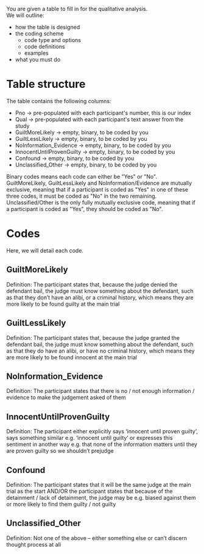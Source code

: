 You are given a table to fill in for the qualitative analysis.  
We will outline:  
- how the table is designed  
- the coding scheme  
    - code type and options  
    - code definitions  
    - examples   
- what you must do  

# Table structure  
The table contains the following columns:  
- Pno → pre-populated with each participant's number, this is our index  
- Qual → pre-populated with each participant's text answer from the study  
- GuiltMoreLikely → empty, binary, to be coded by you 
- GuiltLessLikely → empty, binary, to be coded by you 
- NoInformation_Evidence → empty, binary, to be coded by you 
- InnocentUntilProvenGuilty → empty, binary, to be coded by you 
- Confound → empty, binary, to be coded by you 
- Unclassified_Other → empty, binary, to be coded by you 
  
Binary codes means each code can either be "Yes" or "No".  
GuiltMoreLikely, GuiltLessLikely and NoInformation/Evidence are mutually exclusive, meaning that if a participant is coded as "Yes" in one of these three codes, it must be coded as "No" in the two remaining.
Unclassified/Other is the only fully mutually exclusive code, meaning that if a participant is coded as "Yes", they should be coded as "No".

# Codes  
Here, we will detail each code.   

## GuiltMoreLikely
Definition: The participant states that, because the judge denied the defendant bail, the judge must know something about the defendant, such as that they don’t have an alibi, or a criminal history, which means they are more likely to be found guilty at the main trial

## GuiltLessLikely
Definition: The participant states that, because the judge granted the defendant bail, the judge must know something about the defendant, such as that they do have an alibi, or have no criminal history, which means they are more likely to be found innocent at the main trial

## NoInformation_Evidence 
Definition: The participant states that there is no / not enough information / evidence to make the judgement asked of them

## InnocentUntilProvenGuilty
Definition: The participant either explicitly says ‘innocent until proven guilty’, says something similar e.g. ‘innocent until guilty’ or expresses this sentiment in another way e.g. that none of the information matters until they are proven guilty so we shouldn’t prejudge

## Confound
Definition: The participant states that it will be the same judge at the main trial as the start AND/OR the participant states that because of the detainment / lack of detainment, the judge may be e.g. biased against them or more likely to find them guilty / not guilty

## Unclassified_Other
Definition: Not one of the above – either something else or can’t discern thought process at all